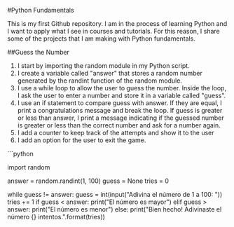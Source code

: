 #Python Fundamentals

This is my first Github repository. I am in the process of learning Python and I want to apply what I see in courses and tutorials. For this reason, I share some of the projects that I am making with Python fundamentals.

##Guess the Number

1. I start by importing the random module in my Python script.
2. I create a variable called "answer" that stores a random number generated by the randint function of the random module.
3. I use a while loop to allow the user to guess the number. Inside the loop, I ask the user to enter a number and store it in a variable called "guess".
4. I use an if statement to compare guess with answer. If they are equal, I print a congratulations message and break the loop. If guess is greater or less than answer, I print a message indicating if the guessed number is greater or less than the correct number and ask for a number again.
5. I add a counter to keep track of the attempts and show it to the user
6. I add an option for the user to exit the game.

´´´python

import random

answer = random.randint(1, 100)
guess = None
tries = 0

while guess != answer:
    guess = int(input("Adivina el número de 1 a 100: "))
    tries += 1
    if guess < answer:
        print("El número es mayor")
    elif guess > answer:
        print("El número es menor")
    else:
        print("Bien hecho! Adivinaste el número {} intentos.".format(tries))
